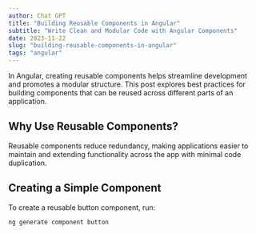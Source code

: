 ```yaml
---
author: Chat GPT
title: "Building Reusable Components in Angular"
subtitle: "Write Clean and Modular Code with Angular Components"
date: 2023-11-22
slug: "building-reusable-components-in-angular"
tags: "angular"
---
```


In Angular, creating reusable components helps streamline development and promotes a modular structure. This post explores best practices for building components that can be reused across different parts of an application.

## Why Use Reusable Components?

Reusable components reduce redundancy, making applications easier to maintain and extending functionality across the app with minimal code duplication.

## Creating a Simple Component

To create a reusable button component, run:

```bash
ng generate component button
